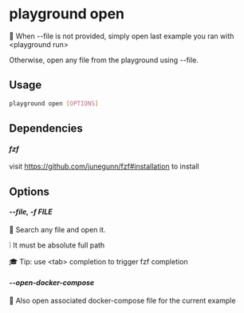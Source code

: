 # playground open

👐 When --file is not provided, simply open last example you ran with \<playground run\>  
  
Otherwise, open any file from the playground using --file.

## Usage

```bash
playground open [OPTIONS]
```

## Dependencies

#### *fzf*

visit https://github.com/junegunn/fzf#installation to install

## Options

#### *--file, -f FILE*

🔎 Search any file and open it.  
  
❕ It must be absolute full path  
  
🎓 Tip: use \<tab\> completion to trigger fzf completion

#### *--open-docker-compose*

🐳 Also open associated docker-compose file for the current example


